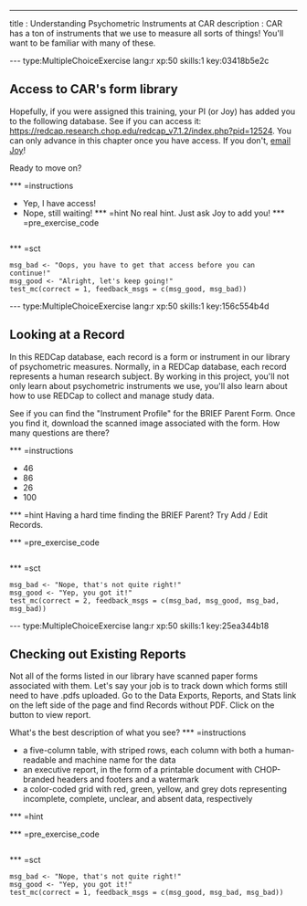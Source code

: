 ---
title       : Understanding Psychometric Instruments at CAR
description : CAR has a ton of instruments that we use to measure all sorts of things!  You'll want to be familiar with many of these.


--- type:MultipleChoiceExercise lang:r xp:50 skills:1 key:03418b5e2c
## Access to CAR's form library

Hopefully, if you were assigned this training, your PI (or Joy) has added you to the following database.  See if you can access it:
https://redcap.research.chop.edu/redcap_v7.1.2/index.php?pid=12524.  You can only advance in this chapter once you have access.  If you don't, [email Joy](mailto:paytonk@email.chop.edu)!

Ready to move on?

*** =instructions
- Yep, I have access!
- Nope, still waiting!
*** =hint
No real hint.  Just ask Joy to add you!
*** =pre_exercise_code
```{r}

```

*** =sct
```{r}
msg_bad <- "Oops, you have to get that access before you can continue!"
msg_good <- "Alright, let's keep going!"
test_mc(correct = 1, feedback_msgs = c(msg_good, msg_bad))
```



--- type:MultipleChoiceExercise lang:r xp:50 skills:1 key:156c554b4d
## Looking at a Record

In this REDCap database, each record is a form or instrument in our library of psychometric measures.  Normally, in a REDCap database, each record represents a human research subject.  By working in this project, you'll not only learn about psychometric instruments we use, you'll also learn about how to use REDCap to collect and manage study data.

See if you can find the "Instrument Profile" for the BRIEF Parent Form.  Once you find it, download the scanned image associated with the form.  How many questions are there?

*** =instructions
- 46
- 86
- 26
- 100

*** =hint
Having a hard time finding the BRIEF Parent? Try Add / Edit Records.  

*** =pre_exercise_code
```{r}

```

*** =sct
```{r}
msg_bad <- "Nope, that's not quite right!"
msg_good <- "Yep, you got it!"
test_mc(correct = 2, feedback_msgs = c(msg_bad, msg_good, msg_bad, msg_bad))
```



--- type:MultipleChoiceExercise lang:r xp:50 skills:1 key:25ea344b18
## Checking out Existing Reports

Not all of the forms listed in our library have scanned paper forms associated with them.  Let's say your job is to track down which forms still need to have .pdfs uploaded.  Go to the Data Exports, Reports, and Stats link on the left side of the page and find Records without PDF.  Click on the button to view report.

What's the best description of what you see?
*** =instructions
- a five-column table, with striped rows, each column with both a human-readable and machine name for the data
- an executive report, in the form of a printable document with CHOP-branded headers and footers and a watermark
- a color-coded grid with red, green, yellow, and grey dots representing incomplete, complete, unclear, and absent data, respectively

*** =hint

*** =pre_exercise_code
```{r}

```

*** =sct
```{r}
msg_bad <- "Nope, that's not quite right!"
msg_good <- "Yep, you got it!"
test_mc(correct = 1, feedback_msgs = c(msg_good, msg_bad, msg_bad))
```
